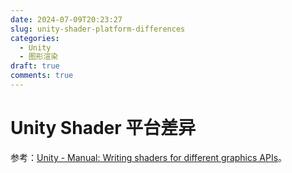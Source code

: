 ```yaml
---
date: 2024-07-09T20:23:27
slug: unity-shader-platform-differences
categories:
  - Unity
  - 图形渲染
draft: true
comments: true
---
```


# Unity Shader 平台差异

<!-- more -->

参考：[Unity - Manual: Writing shaders for different graphics APIs](https://docs.unity3d.com/Manual/SL-PlatformDifferences.html)。
